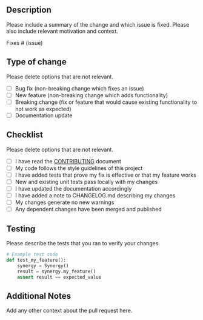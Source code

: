 ## Description
Please include a summary of the change and which issue is fixed. Please also include relevant motivation and context.

Fixes # (issue)

## Type of change
Please delete options that are not relevant.

- [ ] Bug fix (non-breaking change which fixes an issue)
- [ ] New feature (non-breaking change which adds functionality)
- [ ] Breaking change (fix or feature that would cause existing functionality to not work as expected)
- [ ] Documentation update

## Checklist
Please delete options that are not relevant.

- [ ] I have read the [CONTRIBUTING](../CONTRIBUTING.md) document
- [ ] My code follows the style guidelines of this project
- [ ] I have added tests that prove my fix is effective or that my feature works
- [ ] New and existing unit tests pass locally with my changes
- [ ] I have updated the documentation accordingly
- [ ] I have added a note to CHANGELOG.md describing my changes
- [ ] My changes generate no new warnings
- [ ] Any dependent changes have been merged and published

## Testing
Please describe the tests that you ran to verify your changes.

```python
# Example test code
def test_my_feature():
    synergy = Synergy()
    result = synergy.my_feature()
    assert result == expected_value
```

## Additional Notes
Add any other context about the pull request here.
